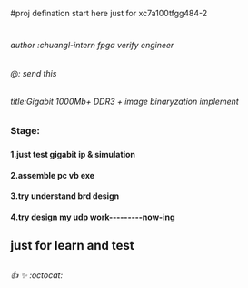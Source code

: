 
#proj defination start here just for xc7a100tfgg484-2<h1>
###### author :chuangl-intern fpga verify engineer 

###### @: send this 
###### title:Gigabit 1000Mb+ DDR3 + image binaryzation implement 
### Stage:<h3>
#### 1.just test gigabit ip & simulation<h4>
#### 2.assemble pc vb exe<h4>
#### 3.try understand brd design<h4>
#### 4.try design my udp work---------now-ing <h4>

## just for learn and test <h2>
###### :+1: :sparkles: :octocat: